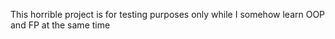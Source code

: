 This horrible project is for testing purposes only while I somehow learn OOP and FP at the same time